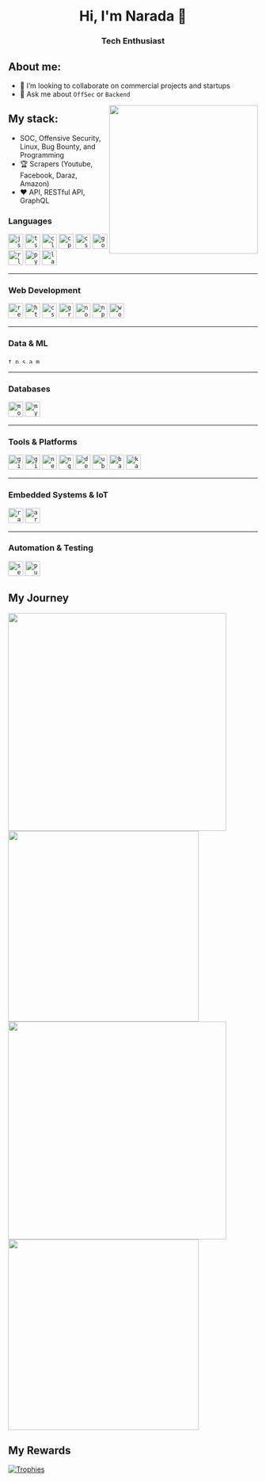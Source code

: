 <!--
**naradashen/naradashen** is a ✨ _special_ ✨ repository because its `README.md` (this file) appears on your GitHub profile.

Here are some ideas to get you started:

- 🔭 I’m currently working on ...
- 🌱 I’m currently learning ...
- 👯 I’m looking to collaborate on ...
- 🤔 I’m looking for help with ...
- 💬 Ask me about ...
- 📫 How to reach me: ...
- 😄 Pronouns: ...
- ⚡ Fun fact: ...
-->

<h1 align="center">Hi, I'm Narada 👋 </h1>
<h3 align="center">Tech Enthusiast </h3>


## About me:
- 🔭 I’m looking to collaborate on commercial projects and startups
- 💬 Ask me about `OffSec` or `Backend`

<img align="right" src="https://octodex.github.com/images/welcometocat.png" width="300">

## My stack:
- SOC, Offensive Security, Linux, Bug Bounty, and Programming
- 🏆 Scrapers (Youtube, Facebook, Daraz, Amazon)
- ❤️ API, RESTful API, GraphQL

<div align="left">
  <!-- Languages -->
  <h3>Languages</h3>
  <code><img src="https://skillicons.dev/icons?i=js" height="30" alt="js logo"  /></code>
  <code><img src="https://skillicons.dev/icons?i=ts" height="30" alt="ts logo"  /></code>
  <code><img src="https://skillicons.dev/icons?i=c" height="30" alt="c logo"  /></code>
  <code><img src="https://skillicons.dev/icons?i=cpp" height="30" alt="cpp logo"  /></code>
  <code><img src="https://skillicons.dev/icons?i=cs" height="30" alt="csharp logo"  /></code>
  <code><img src="https://skillicons.dev/icons?i=golang" height="30" alt="golang logo"  /></code>
  <code><img src="https://skillicons.dev/icons?i=r" height="30" alt="r logo"  /></code>
  <code><img src="https://skillicons.dev/icons?i=python" height="30" alt="python logo"  /></code>
  <code><img src="https://skillicons.dev/icons?i=latex" height="30" alt="latex logo"  /></code>
</div>

<hr>

<div align="left">
  <!-- Web Development -->
  <h3>Web Development</h3>
  <code><img src="https://skillicons.dev/icons?i=react" height="30" alt="react logo"  /></code>
  <code><img src="https://skillicons.dev/icons?i=html" height="30" alt="html5 logo"  /></code>
  <code><img src="https://skillicons.dev/icons?i=css" height="30" alt="css3 logo"  /></code>
  <code><img src="https://skillicons.dev/icons?i=gql" height="30" alt="graphql logo"  /></code>
  <code><img src="https://skillicons.dev/icons?i=nodejs" height="30" alt="nodejs logo"  /></code>
  <code><img src="https://skillicons.dev/icons?i=npm" height="30" alt="npm logo"  /></code>
  <code><img src="https://skillicons.dev/icons?i=wordpress" height="30" alt="wordpress logo"  /></code>
</div>

<hr>

<div align="left">
  <!-- Data & ML -->
  <h3>Data & ML</h3>
  <code><img src="https://skillicons.dev/icons?i=tensorflow" height="10" alt="tensorflow logo"  /></code>
  <code><img src="https://skillicons.dev/icons?i=pytorch" height="10" alt="pytorch logo"  /></code>
  <code><img src="https://skillicons.dev/icons?i=sklearn" height="10" alt="sklearn logo"  /></code>
  <code><img src="https://skillicons.dev/icons?i=anaconda" height="10" alt="anaconda logo"  /></code>
  <code><img src="https://skillicons.dev/icons?i=matlab" height="10" alt="matlab logo"  /></code>
</div>

<hr>

<div align="left">
  <!-- Databases -->
  <h3>Databases</h3>
  <code><img src="https://skillicons.dev/icons?i=mongodb" height="30" alt="mongodb logo"  /></code>
  <code><img src="https://skillicons.dev/icons?i=mysql" height="30" alt="mysql logo"  /></code>
</div>

<hr>

<div align="left">
  <!-- Tools & Platforms -->
  <h3>Tools & Platforms</h3>
  <code><img src="https://skillicons.dev/icons?i=git" height="30" alt="git logo"  /></code>
  <code><img src="https://skillicons.dev/icons?i=github" height="30" alt="github logo"  /></code>
  <code><img src="https://skillicons.dev/icons?i=neovim" height="30" alt="neovim logo"  /></code>
  <code><img src="https://skillicons.dev/icons?i=nginx" height="30" alt="nginx logo"  /></code>
  <code><img src="https://skillicons.dev/icons?i=debian" height="30" alt="debian logo"  /></code>
  <code><img src="https://skillicons.dev/icons?i=ubuntu" height="30" alt="ubuntu logo"  /></code>
  <code><img src="https://skillicons.dev/icons?i=bash" height="30" alt="bash logo"  /></code>
  <code><img src="https://skillicons.dev/icons?i=kali" height="30" alt="kali logo"  /></code>
</div>

<hr>

<div align="left">
  <!-- Embedded Systems & IoT -->
  <h3>Embedded Systems & IoT</h3>
  <code><img src="https://skillicons.dev/icons?i=raspberrypi" height="30" alt="raspberrypi logo"  /></code>
  <code><img src="https://skillicons.dev/icons?i=arduino" height="30" alt="arduino logo"  /></code>
</div>

<hr>

<div align="left">
  <!-- Automation & Testing -->
  <h3>Automation & Testing</h3>
  <code><img src="https://skillicons.dev/icons?i=selenium" height="30" alt="selenium logo"  /></code>
  <code><img src="https://www.vectorlogo.zone/logos/pptrdev/pptrdev-icon.svg" height="30" alt="puppeteer logo"  /></code>
</div>


## My Journey
<div>
  <img width="440px" src="https://github-readme-stats.vercel.app/api?username=naradashen&show_icons=true&theme=tokyonight">
  <img width="385px" src="https://github-readme-stats.vercel.app/api/top-langs/?username=naradashen&hide_progress=true&theme=tokyonight" />
  <img width="440px" src="https://github-readme-activity-graph.vercel.app/graph?username=naradashen&theme=github">
  <img width="385px" src="https://github-readme-streak-stats.herokuapp.com/?user=naradashen&theme=tokyonight" />
</div>

## My Rewards
[![Trophies](https://github-profile-trophy.vercel.app/?username=naradashen&theme=tokyonight)](https://github.com/ryo-ma/github-profile-trophy)

